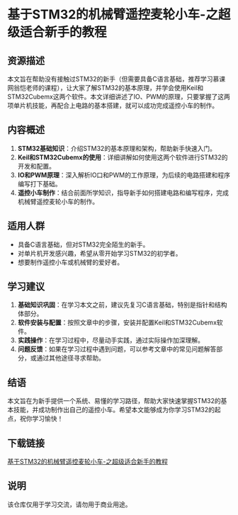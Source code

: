 # 基于STM32的机械臂遥控麦轮小车-之超级适合新手的教程

## 资源描述

本文旨在帮助没有接触过STM32的新手（但需要具备C语言基础，推荐学习慕课网翁恺老师的课程），让大家了解STM32的基本原理，并学会使用Keil和STM32Cubemx这两个软件。本文详细讲述了IO、PWM的原理，只要掌握了这两项单片机技能，再配合上电路的基本搭建，就可以成功完成遥控小车的制作。

## 内容概述

1. **STM32基础知识**：介绍STM32的基本原理和架构，帮助新手快速入门。
2. **Keil和STM32Cubemx的使用**：详细讲解如何使用这两个软件进行STM32的开发和配置。
3. **IO和PWM原理**：深入解析IO口和PWM的工作原理，为后续的电路搭建和程序编写打下基础。
4. **遥控小车制作**：结合前面所学知识，指导新手如何搭建电路和编写程序，完成机械臂遥控麦轮小车的制作。

## 适用人群

- 具备C语言基础，但对STM32完全陌生的新手。
- 对单片机开发感兴趣，希望从零开始学习STM32的初学者。
- 想要制作遥控小车或机械臂的爱好者。

## 学习建议

1. **基础知识巩固**：在学习本文之前，建议先复习C语言基础，特别是指针和结构体部分。
2. **软件安装与配置**：按照文章中的步骤，安装并配置Keil和STM32Cubemx软件。
3. **实践操作**：在学习过程中，尽量动手实践，通过实际操作加深理解。
4. **问题反馈**：如果在学习过程中遇到问题，可以参考文章中的常见问题解答部分，或通过其他途径寻求帮助。

## 结语

本文旨在为新手提供一个系统、易懂的学习路径，帮助大家快速掌握STM32的基本技能，并成功制作出自己的遥控小车。希望本文能够成为你学习STM32的起点，祝你学习愉快！

## 下载链接
[基于STM32的机械臂遥控麦轮小车-之超级适合新手的教程](https://pan.quark.cn/s/c7ca67a1b283)

## 说明

该仓库仅用于学习交流，请勿用于商业用途。
